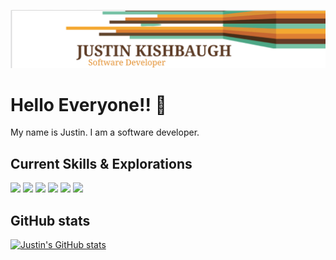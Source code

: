 ![ReadMe Header](/images/JustinBanner.png)
# Hello Everyone!! :sauropod:

My name is Justin. I am a software developer.

## Current Skills & Explorations

![](https://img.shields.io/badge/Framework-Spring-informational?style=flat&logo=&logoColor=white&color=F4A731)
![](https://img.shields.io/badge/Code-Java-informational?style=flat&logo=&logoColor=white&color=E17F33)
![](https://img.shields.io/badge/Framework-React-informational?style=flat&logo=&logoColor=white&color=653A27)
![](https://img.shields.io/badge/Code-Javascript-informational?style=flat&logo=&logoColor=white&color=7CBEA4)
![](https://img.shields.io/badge/Exploration-Reason-informational?style=flat&logo=&logoColor=white&color=F4A731)
![](https://img.shields.io/badge/Exploration-Go-informational?style=flat&logo=&logoColor=white&color=E17F33)

## GitHub stats

[![Justin's GitHub stats](https://github-readme-stats.vercel.app/api/top-langs?username=jkishbaugh&count_private=true&show_icons=true&theme=highcontrast)](https://github.com/anuraghazra/github-readme-stats)

